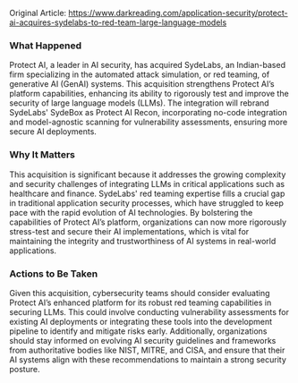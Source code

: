 Original Article: https://www.darkreading.com/application-security/protect-ai-acquires-sydelabs-to-red-team-large-language-models

### What Happened

Protect AI, a leader in AI security, has acquired SydeLabs, an Indian-based firm specializing in the automated attack simulation, or red teaming, of generative AI (GenAI) systems. This acquisition strengthens Protect AI’s platform capabilities, enhancing its ability to rigorously test and improve the security of large language models (LLMs). The integration will rebrand SydeLabs' SydeBox as Protect AI Recon, incorporating no-code integration and model-agnostic scanning for vulnerability assessments, ensuring more secure AI deployments.

### Why It Matters

This acquisition is significant because it addresses the growing complexity and security challenges of integrating LLMs in critical applications such as healthcare and finance. SydeLabs' red teaming expertise fills a crucial gap in traditional application security processes, which have struggled to keep pace with the rapid evolution of AI technologies. By bolstering the capabilities of Protect AI’s platform, organizations can now more rigorously stress-test and secure their AI implementations, which is vital for maintaining the integrity and trustworthiness of AI systems in real-world applications.

### Actions to Be Taken

Given this acquisition, cybersecurity teams should consider evaluating Protect AI’s enhanced platform for its robust red teaming capabilities in securing LLMs. This could involve conducting vulnerability assessments for existing AI deployments or integrating these tools into the development pipeline to identify and mitigate risks early. Additionally, organizations should stay informed on evolving AI security guidelines and frameworks from authoritative bodies like NIST, MITRE, and CISA, and ensure that their AI systems align with these recommendations to maintain a strong security posture.